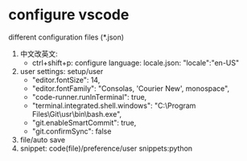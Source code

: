 # configure vscode
different configuration files (*.json)

1. 中文改英文:
    * ctrl+shift+p: configure language: locale.json: "locale":"en-US"
1. user settings: setup/user
    *    "editor.fontSize": 14,
    *    "editor.fontFamily": "Consolas, 'Courier New', monospace",
    *    "code-runner.runInTerminal": true,
    *    "terminal.integrated.shell.windows": "C:\\Program Files\\Git\\usr\\bin\\bash.exe",
    *    "git.enableSmartCommit": true,
    *    "git.confirmSync": false
1. file/auto save
1. snippet: code(file)/preference/user snippets:python